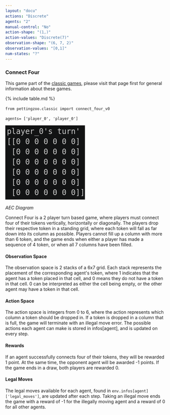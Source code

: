 ```yaml
---
layout: "docu"
actions: "Discrete"
agents: "2"
manual-control: "No"
action-shape: "(1,)"
action-values: "Discrete(7)"
observation-shape: "(6, 7, 2)"
observation-values: "[0,1]"
num-states: "?"
---
```


### Connect Four

This game part of the [classic games](../classic), please visit that page first for general information about these games.

{% include table.md %}


`from pettingzoo.classic import connect_four_v0`

`agents= ['player_0', 'player_0']`

![](classic_connect_four.gif)

*AEC Diagram*

Connect Four is a 2 player turn based game, where players must connect four of their tokens vertically, horizontally or diagonally. The players drop their respective token in a standing grid, where each token will fall as far down into its column as possible. Players cannot fill up a column with more than 6 token, and the game ends when either a player has made a sequence of 4 token, or when all 7 columns have been filled.

#### Observation Space

The observation space is 2 stacks of a 6x7 grid. Each stack represents the placement of the corresponding agent's token, where 1 indicates that the agent has a token placed in that cell, and 0 means they do not have a token in that cell. 0 can be interpreted as either the cell being empty, or the other agent may have a token in that cell.

#### Action Space

The action space is integers from 0 to 6, where the action represents which column a token should be dropped in. If a token is dropped in a column that is full, the game will terminate with an illegal move error. The possible actions each agent can make is stored in infos[agent], and is updated on every step.

#### Rewards

If an agent successfully connects four of their tokens, they will be rewarded 1 point. At the same time, the opponent agent will be awarded -1 points. If the game ends in a draw, both players are rewarded 0.

#### Legal Moves

The legal moves available for each agent, found in `env.infos[agent]['legal_moves']`, are updated after each step. Taking an illegal move ends the game with a reward of -1 for the illegally moving agent and a reward of 0 for all other agents.

